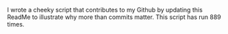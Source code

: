 I wrote a cheeky script that contributes to my Github by updating this ReadMe to illustrate why more than commits matter. This script has run 889 times.